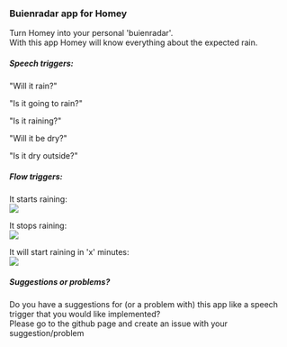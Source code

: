 ### Buienradar app for Homey  
Turn Homey into your personal 'buienradar'.  
With this app Homey will know everything about the expected rain.


##### Speech triggers: 

"Will it rain?"

"Is it going to rain?"

"Is it raining?"

"Will it be dry?"

"Is it dry outside?"

##### Flow triggers:  

It starts raining:  
![](http://i.imgur.com/hkUZZY1.png)

It stops raining:  
![](http://i.imgur.com/EYPQITe.png)

It will start raining in 'x' minutes:  
![](http://i.imgur.com/rq6ZrDH.png)

##### Suggestions or problems?
Do you have a suggestions for (or a problem with) this app like a speech trigger that you would like implemented?  
Please go to the github page and create an issue with your suggestion/problem
